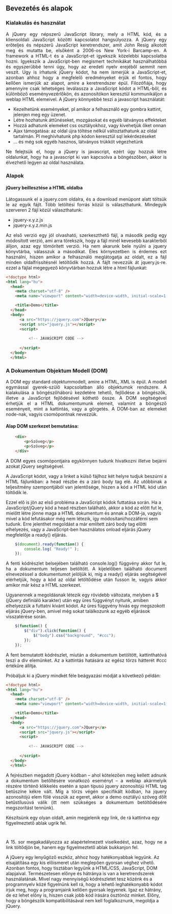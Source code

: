 ## Bevezetés és alapok  

### Kialakulás és használat

<p style="text-align:justify;">A jQuery egy népszerű JavaScript library, mely a HTML kód, és a kliensoldali JavaScript közötti kapcsolatot hangsúlyozza. A jQuery egy erőteljes és népszerű JavaScript keretrendszer, amit John Resig alkotott meg és mutatta be, elsőként a 2006-os New York-i Barcamp-en. A framework a HTML-t és a JavaScript-et igyekszik közelebbi kapcsolatba hozni. Igyekszik a JavaScript-ben megismert technikákat használhatóbbá és egyszerűbbé tenni úgy, hogy az eredeti nyelv erejéből semmit nem veszít. Úgy is írhatunk jQuery kódot, ha nem ismerjük a JavaScript-et, azonban ahhoz hogy a megfelelő eredményeket érjük el fontos, hogy kellően ismerjük az alapot, amire a keretrendszer épül. Filozófiája, hogy amennyire csak lehetséges leválassza a JavaScript kódot a HTML-ből, és különböző eseményvezérlőkön, és azonosítókon keresztül kommunikáljon a weblap HTML elemeivel. A jQuery könnyebbé teszi a javascript használatát:</p>

+ Kezelhetünk eseményeket, pl amikor a felhasználó egy gombra kattint, jelenjen meg egy üzenet.  
+ Létre hozhatunk áttűnéseket, mozgásokat és egyéb látványos effekteket  
+ Hozzá adhatunk elemeket css osztályokhoz, vagy kivehetjük őket onnan  
+ Ajax támogatása: az oldal újra töltése nélkül változtathatunk az oldal tartalmán. Pl meghívhatunk php kódon keresztül sql lekérdezéseket  
+ ... és még sok egyéb hasznos, látványos trükköt végezhetünk  
    
<p style="text-align:justify">Ne felejtsük el, hogy a jQuery is javascript, ezért úgy hozzuk létre oldalunkat, hogy ha a javascript ki van kapcsolva a böngészőben, akkor is élvezhető legyen az oldal használata.</p>

### Alapok

#### jQuery beillesztése a HTML oldalba

<p style="text-align:justify">Látogassunk el a jquery.com oldalra, és a download menüpont alatt töltsük le az egyik fájlt. Több letöltési forrás közül is választhatunk. Mindegyik szerveren 2 fájl közül választhatunk:</p>

+ jquery-x.y.z.js  
+ jquery-x.y.z.min.js  

<p style="text-align:justify">Az első verzió egy jól olvasható, szerkeszthető fájl, a második pedig egy módosított verzió, ami arra törekszik, hogy a fájl minél kevesebb karakterből álljon, azaz egy tömörített verzió. Ha nem akarunk bele nyúlni a jquery könyvtárba, válasszuk a másodikat. Éles környezetben is érdemes ezt használni, hiszen amikor a felhasználó meglátogatja az oldalt, ez a fájl minden oldalfrissítésnél letöltődik hozzá. A fájlt nevezzük át jquery.js-re. ezzel a fájlal megegyező könyvtárban hozzuk létre a html fájlunkat:</p>

```html
<!doctype html>
<html lang="hu">
  <head>
    <meta charset="utf-8" />
    <meta name="viewport" content="width=device-width, initial-scale=1, shrink-to-fit=no" />

    <title>Demo</title>
  </head>
  <body>
      <a src="https://jquery.com">JQuery</a>
      <script src="jquery.js"></script>
      <script>
          
          <!-- JAVASCRIPT CODE --> 
          
      </script>
  </body>
  </html>
```
### A Dokumentum Objektum Modell (DOM)

<p style="text-align:justify">A DOM egy standard objektummodell, amire a HTML, XML is épül. A modell egymással gyerek-szülő kapcsolatban álló objektumok rendszere. A kialakulása a böngészőháború kezdetére tehető, fejlődése a böngészők, illetve a JavaScript fejlődésével köthető össze. A DOM segítségével érhetjük el a HTML dokumentumunk elemeit, valamint a böngésző eseményeit, mint a kattintás, vagy a görgetés. A DOM-ban az elemeket node-nak, vagyis csomópontnak nevezzük.</p>

#### Alap DOM szerkezet bemutatása:

```html
    <div>
        <p>Szöveg</p>
        <p>Szöveg</p>
    </div>
```

<p style="text-align:justify">A DOM egyes csomópontjaira egykönnyen tudunk hivatkozni illetve bejárni azokat jQuery segítségével.</p>

<p style="text-align:justify">A JavaScript kódot, vagy a linket a külső fájlhoz két helyre tudjuk beszúrni a HTML fájlunkban: a head részbe és a záró body tag elé. Az utóbbinak a teljesítmény szempontjából van jelentősége, hiszen a kód a HTML kód után töltődik le.
    
Ezzel elő is jön az első probléma a JavaScript kódok futtatása során. Ha a JavaScript/jQuery kód a head részben található, akkor a kód az előtt fut le, mielőtt létre jönne maga a HTML dokumentum és annak a DOM-ja, vagyis mivel a kód lefutásakor még nem létezik, így módosítani/hozzáférni sem tudunk. Erre jelenthet megoldást a már említett záró body tag előtti elhelyezés, vagy a JavaScript-ben használatos onload eljárás jQuery megfelelője a ready() eljárás.</p>

```js
    $(document).ready(function() {
        console.log( "Ready!" );
    });
```

<p style="text-align:justify">A fenti kódrészlet belsejében található console.log() függvény akkor fut le, ha a dokumentum teljesen betöltött. A kijelelőben található document elnevezéssel a dokumentumot jelöljük ki, míg a ready() eljárás segítségével elérhetjük, hogy a kód az oldal letöltődése után fusson le, vagyis akkor amikor már kész a HTML szerkezet.

Ugyanennek a megoldásnak létezik egy rövidebb változata, melyben a $ (jQuery definiáló karakter) után egy üres függvényt nyitunk, amiben elhelyezzük a futtatni kívánt kódot. Az üres függvény hívás egy megszokott eljárás jQuery-ben, amivel még sokat találkozunk az egyéb eljárások visszatérése során.</p>

```js
    $(function() {
        $("div").click(function() {
            $("body").css("background", "#ccc");
        });
    });
```

<p style="text-align:justify">A fent bemutatott kódrészlet, miután a dokumentum betöltött, kattinthatóvá teszi a div elemünket. Az a kattintás hatására az egész törzs hátterét #ccc értékűre állítja.

Próbáljuk ki a jQuery mindkét féle beágyazási módját a következő példán:</p>

```html
<!doctype html>
<html lang="hu">
  <head>
    <meta charset="utf-8" />
    <meta name="viewport" content="width=device-width, initial-scale=1, shrink-to-fit=no" />

    <title>Demo</title>
  </head>
  <body>
      <a src="https://jquery.com">JQuery</a>
      <script src="jquery.js"></script>
      <script>
          
          <!-- JAVASCRIPT CODE --> 
          
      </script>
  </body>
  </html>
```

<p style="text-align:justify">A fejrészben megadott jQuery kódban – ahol kötelezően meg kellett adnunk a dokumentum betöltésére vonatkozó eseményt – a weblap akármelyik részére történő klikkelés esetén a span típusú jquery azonosítójú HTML tag betűszíne kékre vált. Míg a törzs végén specifikált kódban, ha jquery azonosítójú elem fölé visszük az egeret, akkor a demo osztályú szöveg dőlt betűstílusúvá válik (itt nem szükséges a dokumentum betöltődésére megszorítást tennünk).

Készítsünk egy olyan oldalt, amin megjelenik egy link, de rá kattintva egy figyelmeztető ablak ugrik fel.</p>

```html



```

<p style="text-align:justify">A 15. sor megakadályozza az alapértelmezett viselkedést, azaz, hogy ne a link töltődjön be, hanem egy figyelmeztető ablak bukkanjon fel.

A jQuery egy lenyűgöző eszköz, ahhoz hogy hatékonyabbak legyünk. Az elsajátítása egy kis előismeret után meglepően gyorsan véghez vihető. Azonban fontos, hogy tisztában legyünk a HTML/CSS, JavaScript, DOM alapjaival. Természetesen előnye és hátránya is van a keretrendszerek használatának. Mivel nagy mennyiségű kódrészletet tesz közénk és a programnyelv közé figyelnünk kell rá, hogy a lehető leghatékonyabb kódot írjuk meg, hogy a programjaink kellően gyorsak legyenek. Igaz ez hátrány, de ez lehet előny is, hiszen csak jobb kód írására ösztönöz minket. Előny, hogy a böngészők kompatibilitásával nem kell foglalkoznunk, megoldja a jQuery.</p>


